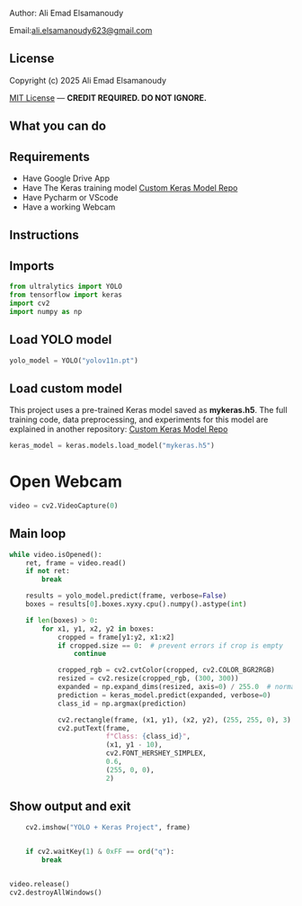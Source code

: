 
Author: Ali Emad Elsamanoudy

Email:ali.elsamanoudy623@gmail.com

## License
Copyright (c) 2025 Ali Emad Elsamanoudy

[MIT License](./LICENSE) — **CREDIT REQUIRED. DO NOT IGNORE.**

## What you can do


## Requirements
- Have Google Drive App
- Have The Keras training model [Custom Keras Model Repo](https://github.com/aliemad5/Keras-custom-image-deep-learning-code)
- Have Pycharm or VScode
- Have a working Webcam

## Instructions


## Imports
```python
from ultralytics import YOLO
from tensorflow import keras
import cv2
import numpy as np
```
## Load YOLO model
```python
yolo_model = YOLO("yolov11n.pt")
```
## Load custom model
This project uses a pre-trained Keras model saved as **mykeras.h5**. The full training code, data preprocessing, and experiments for this model are explained in another repository: [Custom Keras Model Repo](https://github.com/aliemad5/Keras-custom-image-deep-learning-code)
```python
keras_model = keras.models.load_model("mykeras.h5")
```
# Open Webcam
```python
video = cv2.VideoCapture(0)
```
## Main loop
```python
while video.isOpened(): 
    ret, frame = video.read()
    if not ret:
        break

    results = yolo_model.predict(frame, verbose=False)
    boxes = results[0].boxes.xyxy.cpu().numpy().astype(int)

    if len(boxes) > 0:
        for x1, y1, x2, y2 in boxes:
            cropped = frame[y1:y2, x1:x2]
            if cropped.size == 0:  # prevent errors if crop is empty
                continue

            cropped_rgb = cv2.cvtColor(cropped, cv2.COLOR_BGR2RGB)
            resized = cv2.resize(cropped_rgb, (300, 300))
            expanded = np.expand_dims(resized, axis=0) / 255.0  # normalize
            prediction = keras_model.predict(expanded, verbose=0)
            class_id = np.argmax(prediction)

            cv2.rectangle(frame, (x1, y1), (x2, y2), (255, 255, 0), 3)
            cv2.putText(frame,
                        f"Class: {class_id}",
                        (x1, y1 - 10),
                        cv2.FONT_HERSHEY_SIMPLEX,
                        0.6,
                        (255, 0, 0),
                        2)

```
## Show output and exit
```python
    cv2.imshow("YOLO + Keras Project", frame)

   
    if cv2.waitKey(1) & 0xFF == ord("q"):
        break


video.release()
cv2.destroyAllWindows()
```
